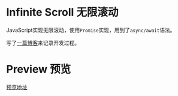# Infinite Scroll 无限滚动

JavaScript实现无限滚动，使用`Promise`实现，用到了`async/await`语法。

写了[一篇博客](https://www.kpt.ink/2021/09/15/%E6%97%A0%E9%99%90%E6%BB%9A%E5%8A%A8Infinite%20Scroll/)来记录开发过程。

# Preview 预览

[预览地址](https://chenyulian.github.io/infinite-scroll/)

